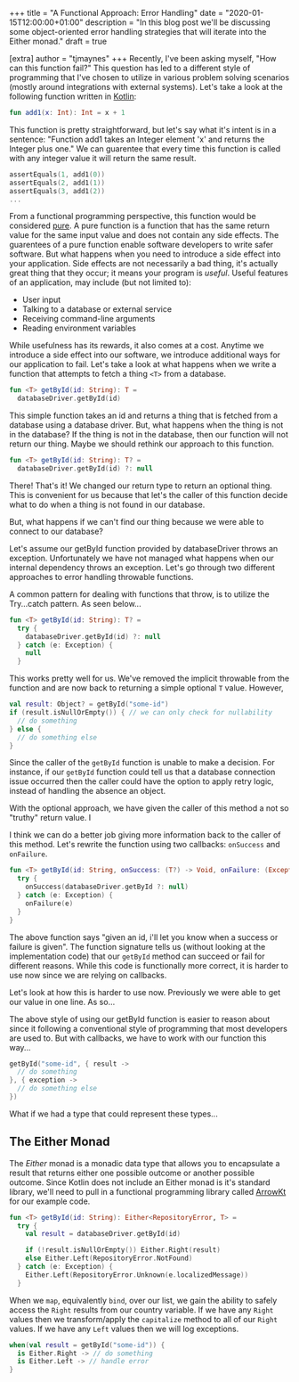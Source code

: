 +++
title = "A Functional Approach: Error Handling"
date = "2020-01-15T12:00:00+01:00"
description = "In this blog post we'll be discussing some object-oriented error handling strategies that will iterate into the Either monad."
draft = true

[extra]
author = "tjmaynes"
+++
Recently, I've been asking myself, "How can this function fail?" This question has led to a different style of programming that I've chosen to utilize in various problem solving scenarios (mostly around integrations with external systems). Let's take a look at the following function written in [Kotlin](https://kotlinlang.org/docs/reference):

```kotlin
fun add1(x: Int): Int = x + 1
```

This function is pretty straightforward, but let's say what it's intent is in a sentence: "Function add1 takes an Integer element 'x' and returns the Integer plus one." We can guarentee that every time this function is called with any integer value it will return the same result.

```kotlin
assertEquals(1, add1(0))
assertEquals(2, add1(1))
assertEquals(3, add1(2))
...
```

From a functional programming perspective, this function would be considered [pure](https://en.wikipedia.org/wiki/Pure_function). A pure function is a function that has the same return value for the same input value and does not contain any side effects. The guarentees of a pure function enable software developers to write safer software. But what happens when you need to introduce a side effect into your application. Side effects are not necessarily a bad thing, it's actually great thing that they occur; it means your program is *useful*. Useful features of an application, may include (but not limited to):
- User input
- Talking to a database or external service
- Receiving command-line arguments
- Reading environment variables

While usefulness has its rewards, it also comes at a cost. Anytime we introduce a side effect into our software, we introduce additional ways for our application to fail. Let's take a look at what happens when we write a function that attempts to fetch a thing `<T>` from a database.

```kotlin
fun <T> getById(id: String): T =
  databaseDriver.getById(id)
```

This simple function takes an id and returns a thing that is fetched from a database using a database driver. But, what happens when the thing is not in the database? If the thing is not in the database, then our function will not return our thing. Maybe we should rethink our approach to this function.

```kotlin
fun <T> getById(id: String): T? =
  databaseDriver.getById(id) ?: null
```

There! That's it! We changed our return type to return an optional thing. This is convenient for us because that let's the caller of this function decide what to do when a thing is not found in our database.

But, what happens if we can't find our thing because we were able to connect to our database?

Let's assume our getById function provided by databaseDriver throws an exception. Unfortunately we have not managed what happens when our internal dependency throws an exception. Let's go through two different approaches to error handling throwable functions.

A common pattern for dealing with functions that throw, is to utilize the Try...catch pattern. As seen below...

```kotlin
fun <T> getById(id: String): T? =
  try {
    databaseDriver.getById(id) ?: null
  } catch (e: Exception) {
    null
  }
```

This works pretty well for us. We've removed the implicit throwable from the function and are now back to returning a simple optional `T` value. However, 

```kotlin
val result: Object? = getById("some-id")
if (result.isNullOrEmpty()) { // we can only check for nullability
  // do something
} else {
  // do something else
}
```

Since the caller of the `getById` function is unable to make a decision. For instance, if our `getById` function could tell us that a database connection issue occurred then the caller could have the option to apply retry logic, instead of handling the absence an object.

With the optional approach, we have given the caller of this method a not so "truthy" return value. I

I think we can do a better job giving more information back to the caller of this method. Let's rewrite the function using two callbacks: `onSuccess` and `onFailure`.

```kotlin
fun <T> getById(id: String, onSuccess: (T?) -> Void, onFailure: (Exception) -> Void) {
  try {
    onSuccess(databaseDriver.getById ?: null)
  } catch (e: Exception) {
    onFailure(e)
  }
}
```

The above function says "given an id, i'll let you know when a success or failure is given". The function signature tells us (without looking at the implementation code) that our `getById` method can succeed or fail for different reasons. While this code is functionally more correct, it is harder to use now since we are relying on callbacks.

Let's look at how this is harder to use now. Previously we were able to get our value in one line. As so...

The above style of using our getById function is easier to reason about since it following a conventional style of programming that most developers are used to. But with callbacks, we have to work with our function this way...

```kotlin
getById("some-id", { result ->
  // do something
}, { exception ->
  // do something else
})
```

What if we had a type that could represent these types...

## The Either Monad
The *Either* monad is a monadic data type that allows you to encapsulate a result that returns either one possible outcome or another possible outcome. Since Kotlin does not include an Either monad is it's standard library, we'll need to pull in a functional programming library called [ArrowKt](https://arrow-kt.io/docs/core/) for our example code.

```kotlin
fun <T> getById(id: String): Either<RepositoryError, T> =
  try {
    val result = databaseDriver.getById(id)

    if (!result.isNullOrEmpty()) Either.Right(result)
    else Either.Left(RepositoryError.NotFound)
  } catch (e: Exception) {
    Either.Left(RepositoryError.Unknown(e.localizedMessage))
  }
```

When we `map`, equivalently `bind`, over our list, we gain the ability to safely access the `Right` results from our country variable. If we have any `Right` values then we transform/apply the `capitalize` method to all of our `Right` values. If we have any `Left` values then we will log exceptions.

```kotlin
when(val result = getById("some-id")) {
  is Either.Right -> // do something
  is Either.Left -> // handle error
}
```
